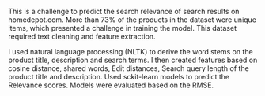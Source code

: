 This is a challenge to predict the search relevance of search results on homedepot.com. More than 73% of the products in the dataset were unique items, which presented a challenge in training the model. This dataset required text cleaning and feature extraction.

I used natural language processing (NLTK) to derive the word stems on the product title, description and search terms. I then created features based on cosine distance, shared words, Edit distances, Search query length of the product title and description. Used sckit-learn models to predict the Relevance scores. Models were evaluated based on the RMSE.

